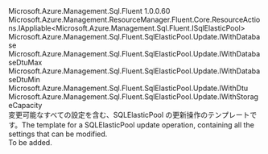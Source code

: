 <Type Name="IUpdate" FullName="Microsoft.Azure.Management.Sql.Fluent.SqlElasticPool.Update.IUpdate">
  <TypeSignature Language="C#" Value="public interface IUpdate : Microsoft.Azure.Management.ResourceManager.Fluent.Core.ResourceActions.IAppliable&lt;Microsoft.Azure.Management.Sql.Fluent.ISqlElasticPool&gt;, Microsoft.Azure.Management.Sql.Fluent.SqlElasticPool.Update.IWithDatabase, Microsoft.Azure.Management.Sql.Fluent.SqlElasticPool.Update.IWithDatabaseDtuMax, Microsoft.Azure.Management.Sql.Fluent.SqlElasticPool.Update.IWithDatabaseDtuMin, Microsoft.Azure.Management.Sql.Fluent.SqlElasticPool.Update.IWithDtu, Microsoft.Azure.Management.Sql.Fluent.SqlElasticPool.Update.IWithStorageCapacity" />
  <TypeSignature Language="ILAsm" Value=".class public interface auto ansi abstract IUpdate implements class Microsoft.Azure.Management.ResourceManager.Fluent.Core.ResourceActions.IAppliable`1&lt;class Microsoft.Azure.Management.Sql.Fluent.ISqlElasticPool&gt;, class Microsoft.Azure.Management.ResourceManager.Fluent.Core.ResourceActions.IIndexable, class Microsoft.Azure.Management.Sql.Fluent.SqlElasticPool.Update.IWithDatabase, class Microsoft.Azure.Management.Sql.Fluent.SqlElasticPool.Update.IWithDatabaseDtuMax, class Microsoft.Azure.Management.Sql.Fluent.SqlElasticPool.Update.IWithDatabaseDtuMin, class Microsoft.Azure.Management.Sql.Fluent.SqlElasticPool.Update.IWithDtu, class Microsoft.Azure.Management.Sql.Fluent.SqlElasticPool.Update.IWithStorageCapacity" />
  <TypeSignature Language="DocId" Value="T:Microsoft.Azure.Management.Sql.Fluent.SqlElasticPool.Update.IUpdate" />
  <TypeSignature Language="VB.NET" Value="Public Interface IUpdate&#xA;Implements IAppliable(Of ISqlElasticPool), IWithDatabase, IWithDatabaseDtuMax, IWithDatabaseDtuMin, IWithDtu, IWithStorageCapacity" />
  <TypeSignature Language="F#" Value="type IUpdate = interface&#xA;    interface IWithDatabaseDtuMax&#xA;    interface IWithDatabaseDtuMin&#xA;    interface IWithDtu&#xA;    interface IWithStorageCapacity&#xA;    interface IWithDatabase&#xA;    interface IAppliable&lt;ISqlElasticPool&gt;&#xA;    interface IIndexable" />
  <AssemblyInfo>
    <AssemblyName>Microsoft.Azure.Management.Sql.Fluent</AssemblyName>
    <AssemblyVersion>1.0.0.60</AssemblyVersion>
  </AssemblyInfo>
  <Interfaces>
    <Interface>
      <InterfaceName>Microsoft.Azure.Management.ResourceManager.Fluent.Core.ResourceActions.IAppliable&lt;Microsoft.Azure.Management.Sql.Fluent.ISqlElasticPool&gt;</InterfaceName>
    </Interface>
    <Interface>
      <InterfaceName>Microsoft.Azure.Management.Sql.Fluent.SqlElasticPool.Update.IWithDatabase</InterfaceName>
    </Interface>
    <Interface>
      <InterfaceName>Microsoft.Azure.Management.Sql.Fluent.SqlElasticPool.Update.IWithDatabaseDtuMax</InterfaceName>
    </Interface>
    <Interface>
      <InterfaceName>Microsoft.Azure.Management.Sql.Fluent.SqlElasticPool.Update.IWithDatabaseDtuMin</InterfaceName>
    </Interface>
    <Interface>
      <InterfaceName>Microsoft.Azure.Management.Sql.Fluent.SqlElasticPool.Update.IWithDtu</InterfaceName>
    </Interface>
    <Interface>
      <InterfaceName>Microsoft.Azure.Management.Sql.Fluent.SqlElasticPool.Update.IWithStorageCapacity</InterfaceName>
    </Interface>
  </Interfaces>
  <Docs>
    <summary>
            <span data-ttu-id="cd4f2-101">変更可能なすべての設定を含む、SQLElasticPool の更新操作のテンプレートです。</span><span class="sxs-lookup"><span data-stu-id="cd4f2-101">The template for a SQLElasticPool update operation, containing all the settings that can be modified.</span></span>
            </summary>
    <remarks>To be added.</remarks>
  </Docs>
  <Members />
</Type>